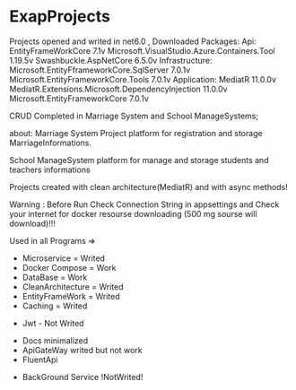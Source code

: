 # ExapProjects
Projects opened and writed in net6.0 ,
Downloaded Packages:
Api:
  EntityFrameWorkCore 7.1v
  Microsoft.VisualStudio.Azure.Containers.Tool 1.19.5v
  Swashbuckle.AspNetCore 6.5.0v
Infrastructure:
  Microsoft.EntityFframeworkCore.SqlServer 7.0.1v
  Microsoft.EntityFrameworkCore.Tools 7.0.1v
Application:
  MediatR 11.0.0v
  MediatR.Extensions.Microsoft.DependencyInjection 11.0.0v
  Microsoft.EntityFrameworkCore 7.0.1v


CRUD Completed in Marriage System and School ManageSystems;

about:
  Marriage System Project platform for registration and         storage MarriageInformations.

  School ManageSystem platform for manage and storage students and teachers informations

Projects created with clean architecture(MediatR) and with async methods!


Warning : Before Run Check Connection String in appsettings and  Check your internet for docker resourse downloading (500 mg sourse will download)!!!

Used in all Programs =>
+ Microservice = Writed
+ Docker Compose = Work
+ DataBase = Work
+ CleanArchitecture  = Writed
+ EntityFrameWork = Writed
+ Caching = Writed
- Jwt - Not Writed
+ Docs minimalized
+ ApiGateWay writed but not work
+ FluentApi

- BackGround Service !NotWrited!






